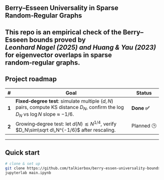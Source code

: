 ## Berry–Esseen Universality in Sparse Random‑Regular Graphs

This repo is an **empirical check** of the Berry–Esseen bounds proved by  
*Leonhard Nagel (2025) and Huang & Yau (2023)* for eigenvector overlaps in sparse random‑regular graphs.
---

## Project roadmap

| # | Goal | Status |
|---|------|--------|
| **1** | **Fixed‑degree test**: simulate multiple $(d,N)$ pairs, compute KS distance $D_N$, confirm the $\log D_N$ vs $\log N$ slope ≈ $-1/6$. | **Done ✅** |
| **2** | Growing‑degree test: let $d(N)\lesssim N^{1/4}$, verify $D_N\sim\sqrt d\,N^{-1/6}$ after rescaling. | Planned 🕒 |

---

## Quick start

```bash
# clone & set up
git clone https://github.com/talkierbox/berry-essen-universality-bounds
jupyterlab main.ipynb
```